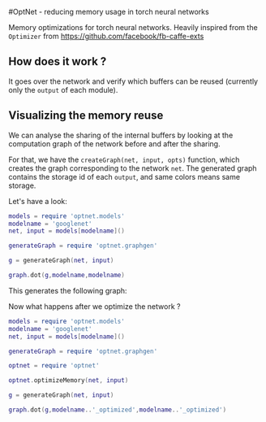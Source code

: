 #OptNet - reducing memory usage in torch neural networks

Memory optimizations for torch neural networks.
Heavily inspired from the `Optimizer` from https://github.com/facebook/fb-caffe-exts

## How does it work ?

It goes over the network and verify which buffers can be reused (currently only
the `output` of each module).

## Visualizing the memory reuse

We can analyse the sharing of the internal buffers by looking at the computation
graph of the network before and after the sharing.

For that, we have the `createGraph(net, input, opts)` function, which creates the
graph corresponding to the network `net`. The generated graph contains the storage
id of each `output`, and same colors means same storage.

Let's have a look:

```lua
models = require 'optnet.models'
modelname = 'googlenet'
net, input = models[modelname]()

generateGraph = require 'optnet.graphgen'

g = generateGraph(net, input)

graph.dot(g,modelname,modelname)

```

This generates the following graph:

Now what happens after we optimize the network ?

```lua
models = require 'optnet.models'
modelname = 'googlenet'
net, input = models[modelname]()

generateGraph = require 'optnet.graphgen'

optnet = require 'optnet'

optnet.optimizeMemory(net, input)

g = generateGraph(net, input)

graph.dot(g,modelname..'_optimized',modelname..'_optimized')
```
